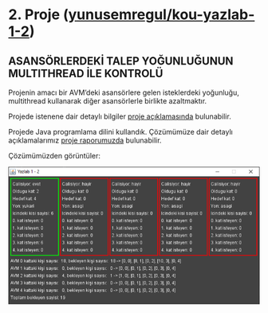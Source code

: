 # 2. Proje ([yunusemregul/kou-yazlab-1-2](https://github.com/yunusemregul/kou-yazlab-1-2))

## ASANSÖRLERDEKİ TALEP YOĞUNLUĞUNUN MULTITHREAD İLE KONTROLÜ
Projenin amacı bir AVM’deki asansörlere gelen isteklerdeki yoğunluğu, multithread kullanarak diğer asansörlerle birlikte azaltmaktır.

Projede istenene dair detaylı bilgiler [proje açıklamasında](https://github.com/yunusemregul/kou-yazlab-1-2/blob/master/proje.pdf) bulunabilir.

Projede Java programlama dilini kullandık. Çözümümüze dair detaylı açıklamalarımız [proje raporumuzda](https://github.com/yunusemregul/kou-yazlab-1-2/blob/master/rapor.pdf) bulunabilir.

Çözümümüzden görüntüler:

![1](https://raw.githubusercontent.com/yunusemregul/kou-yazlab-1-2/master/README_pics/1.gif)